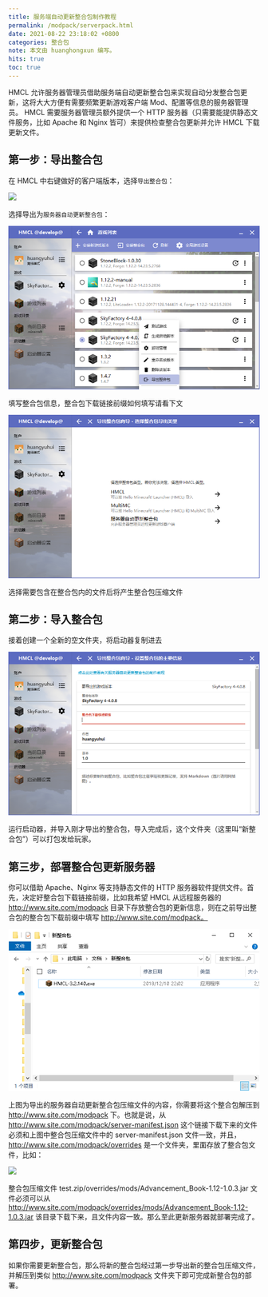 ```yaml
---
title: 服务端自动更新整合包制作教程
permalink: /modpack/serverpack.html
date: 2021-08-22 23:18:02 +0800
categories: 整合包
note: 本文由 huanghongxun 编写。
hits: true
toc: true
---
```


HMCL 允许服务器管理员借助服务端自动更新整合包来实现自动分发整合包更新，这将大大方便有需要频繁更新游戏客户端 Mod、配置等信息的服务器管理员。
HMCL 需要服务器管理员额外提供一个 HTTP 服务器（只需要能提供静态文件服务，比如 Apache 和 Nginx 皆可）来提供检查整合包更新并允许 HMCL 下载更新文件。

## 第一步：导出整合包
在 HMCL 中右键做好的客户端版本，选择`导出整合包`：

![](/assets/img/docs/serverpack/1.png)

选择导出为`服务器自动更新整合包`：

![](/assets/img/docs/serverpack/1-1.png)

填写整合包信息，整合包下载链接前缀如何填写请看下文

![](/assets/img/docs/serverpack/1-2.png)

选择需要包含在整合包内的文件后将产生整合包压缩文件

## 第二步：导入整合包

接着创建一个全新的空文件夹，将启动器复制进去

![](/assets/img/docs/serverpack/1-3.png)

运行启动器，并导入刚才导出的整合包，导入完成后，这个文件夹（这里叫“新整合包”）可以打包发给玩家。

## 第三步，部署整合包更新服务器
你可以借助 Apache、Nginx 等支持静态文件的 HTTP 服务器软件提供文件。首先，决定好整合包下载链接前缀，比如我希望 HMCL 从远程服务器的 http://www.site.com/modpack 目录下存放整合包的更新信息，则在之前导出整合包的整合包下载前缀中填写 http://www.site.com/modpack。

![](/assets/img/docs/serverpack/1-4.png)

上图为导出的服务器自动更新整合包压缩文件的内容，你需要将这个整合包解压到 http://www.site.com/modpack 下。也就是说，从 http://www.site.com/modpack/server-manifest.json 这个链接下载下来的文件必须和上图中整合包压缩文件中的 server-manifest.json 文件一致，并且，http://www.site.com/modpack/overrides 是一个文件夹，里面存放了整合包文件，比如：

![](/assets/img/docs/serverpack/1-6.png)

整合包压缩文件 test.zip/overrides/mods/Advancement_Book-1.12-1.0.3.jar 文件必须可以从 http://www.site.com/modpack/overrides/mods/Advancement_Book-1.12-1.0.3.jar 该目录下载下来，且文件内容一致。那么至此更新服务器就部署完成了。

## 第四步，更新整合包

如果你需要更新整合包，那么将新的整合包经过第一步导出新的整合包压缩文件，并解压到类似 http://www.site.com/modpack 文件夹下即可完成新整合包的部署。